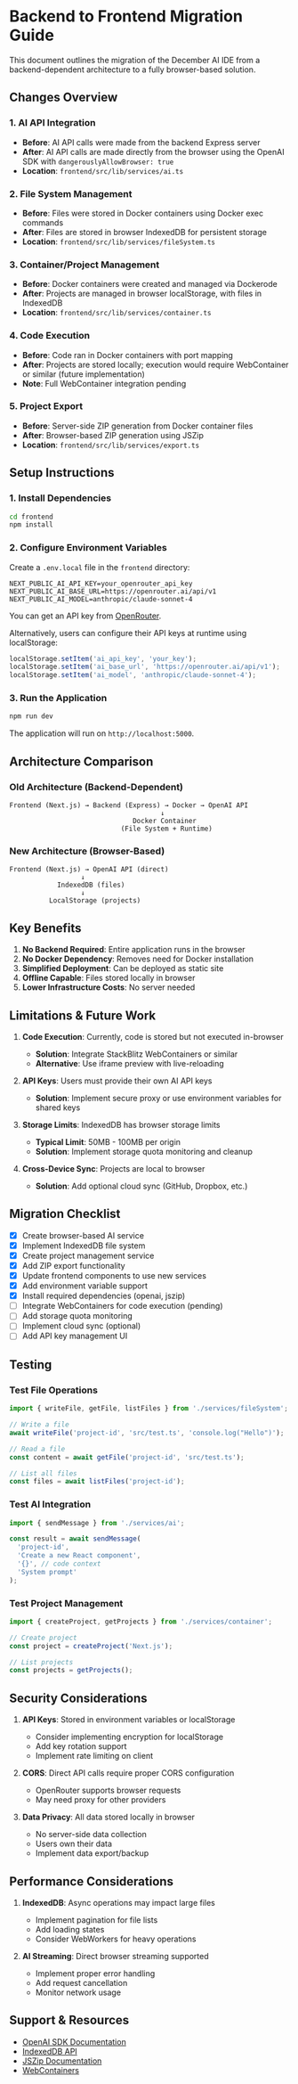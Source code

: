 # Backend to Frontend Migration Guide

This document outlines the migration of the December AI IDE from a backend-dependent architecture to a fully browser-based solution.

## Changes Overview

### 1. AI API Integration
- **Before**: AI API calls were made from the backend Express server
- **After**: AI API calls are made directly from the browser using the OpenAI SDK with `dangerouslyAllowBrowser: true`
- **Location**: `frontend/src/lib/services/ai.ts`

### 2. File System Management
- **Before**: Files were stored in Docker containers using Docker exec commands
- **After**: Files are stored in browser IndexedDB for persistent storage
- **Location**: `frontend/src/lib/services/fileSystem.ts`

### 3. Container/Project Management
- **Before**: Docker containers were created and managed via Dockerode
- **After**: Projects are managed in browser localStorage, with files in IndexedDB
- **Location**: `frontend/src/lib/services/container.ts`

### 4. Code Execution
- **Before**: Code ran in Docker containers with port mapping
- **After**: Projects are stored locally; execution would require WebContainer or similar (future implementation)
- **Note**: Full WebContainer integration pending

### 5. Project Export
- **Before**: Server-side ZIP generation from Docker container files
- **After**: Browser-based ZIP generation using JSZip
- **Location**: `frontend/src/lib/services/export.ts`

## Setup Instructions

### 1. Install Dependencies
```bash
cd frontend
npm install
```

### 2. Configure Environment Variables
Create a `.env.local` file in the `frontend` directory:

```env
NEXT_PUBLIC_AI_API_KEY=your_openrouter_api_key
NEXT_PUBLIC_AI_BASE_URL=https://openrouter.ai/api/v1
NEXT_PUBLIC_AI_MODEL=anthropic/claude-sonnet-4
```

You can get an API key from [OpenRouter](https://openrouter.ai/).

Alternatively, users can configure their API keys at runtime using localStorage:
```javascript
localStorage.setItem('ai_api_key', 'your_key');
localStorage.setItem('ai_base_url', 'https://openrouter.ai/api/v1');
localStorage.setItem('ai_model', 'anthropic/claude-sonnet-4');
```

### 3. Run the Application
```bash
npm run dev
```

The application will run on `http://localhost:5000`.

## Architecture Comparison

### Old Architecture (Backend-Dependent)
```
Frontend (Next.js) → Backend (Express) → Docker → OpenAI API
                                      ↓
                               Docker Container
                            (File System + Runtime)
```

### New Architecture (Browser-Based)
```
Frontend (Next.js) → OpenAI API (direct)
                  ↓
            IndexedDB (files)
                  ↓
          LocalStorage (projects)
```

## Key Benefits

1. **No Backend Required**: Entire application runs in the browser
2. **No Docker Dependency**: Removes need for Docker installation
3. **Simplified Deployment**: Can be deployed as static site
4. **Offline Capable**: Files stored locally in browser
5. **Lower Infrastructure Costs**: No server needed

## Limitations & Future Work

1. **Code Execution**: Currently, code is stored but not executed in-browser
   - **Solution**: Integrate StackBlitz WebContainers or similar
   - **Alternative**: Use iframe preview with live-reloading

2. **API Keys**: Users must provide their own AI API keys
   - **Solution**: Implement secure proxy or use environment variables for shared keys

3. **Storage Limits**: IndexedDB has browser storage limits
   - **Typical Limit**: 50MB - 100MB per origin
   - **Solution**: Implement storage quota monitoring and cleanup

4. **Cross-Device Sync**: Projects are local to browser
   - **Solution**: Add optional cloud sync (GitHub, Dropbox, etc.)

## Migration Checklist

- [x] Create browser-based AI service
- [x] Implement IndexedDB file system
- [x] Create project management service
- [x] Add ZIP export functionality
- [x] Update frontend components to use new services
- [x] Add environment variable support
- [x] Install required dependencies (openai, jszip)
- [ ] Integrate WebContainers for code execution (pending)
- [ ] Add storage quota monitoring
- [ ] Implement cloud sync (optional)
- [ ] Add API key management UI

## Testing

### Test File Operations
```javascript
import { writeFile, getFile, listFiles } from './services/fileSystem';

// Write a file
await writeFile('project-id', 'src/test.ts', 'console.log("Hello")');

// Read a file
const content = await getFile('project-id', 'src/test.ts');

// List all files
const files = await listFiles('project-id');
```

### Test AI Integration
```javascript
import { sendMessage } from './services/ai';

const result = await sendMessage(
  'project-id',
  'Create a new React component',
  '{}', // code context
  'System prompt'
);
```

### Test Project Management
```javascript
import { createProject, getProjects } from './services/container';

// Create project
const project = createProject('Next.js');

// List projects
const projects = getProjects();
```

## Security Considerations

1. **API Keys**: Stored in environment variables or localStorage
   - Consider implementing encryption for localStorage
   - Add key rotation support
   - Implement rate limiting on client

2. **CORS**: Direct API calls require proper CORS configuration
   - OpenRouter supports browser requests
   - May need proxy for other providers

3. **Data Privacy**: All data stored locally in browser
   - No server-side data collection
   - Users own their data
   - Implement data export/backup

## Performance Considerations

1. **IndexedDB**: Async operations may impact large files
   - Implement pagination for file lists
   - Add loading states
   - Consider WebWorkers for heavy operations

2. **AI Streaming**: Direct browser streaming supported
   - Implement proper error handling
   - Add request cancellation
   - Monitor network usage

## Support & Resources

- [OpenAI SDK Documentation](https://platform.openai.com/docs)
- [IndexedDB API](https://developer.mozilla.org/en-US/docs/Web/API/IndexedDB_API)
- [JSZip Documentation](https://stuk.github.io/jszip/)
- [WebContainers](https://webcontainers.io/)
